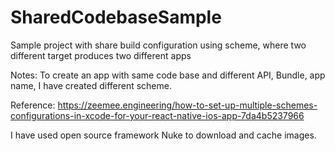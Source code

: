 # SharedCodebaseSample
Sample project with share build configuration using scheme, where two different target produces two different apps


Notes:
To create an app with same code base and different API, Bundle, app name, I have created different scheme.

Reference: https://zeemee.engineering/how-to-set-up-multiple-schemes-configurations-in-xcode-for-your-react-native-ios-app-7da4b5237966


I have used open source framework Nuke to download and cache images.
